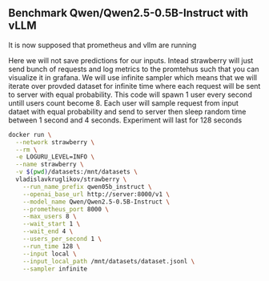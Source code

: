 ## Benchmark Qwen/Qwen2.5-0.5B-Instruct with vLLM

It is now supposed that prometheus and vllm are running

Here we will not save predictions for our inputs. Intead strawberry will just send bunch of requests
and log metrics to the promtehus such that you can visualize it in grafana. We will use infinite sampler which means
that we will iterate over provded dataset for infinite time where each request will be sent to server with equal probability. This
code will spawn 1 user every second untill users count become 8. Each user will sample request from input dataet with equal probability
and send to server then sleep random time between 1 second and 4 seconds. Experiment will last for 128 seconds

```bash
docker run \
  --network strawberry \
  --rm \
  -e LOGURU_LEVEL=INFO \
  --name strawberry \
  -v $(pwd)/datasets:/mnt/datasets \
  vladislavkruglikov/strawberry \
    --run_name_prefix qwen05b_instruct \
    --openai_base_url http://server:8000/v1 \
    --model_name Qwen/Qwen2.5-0.5B-Instruct \
    --prometheus_port 8000 \
    --max_users 8 \
    --wait_start 1 \
    --wait_end 4 \
    --users_per_second 1 \
    --run_time 128 \
    --input local \
    --input_local_path /mnt/datasets/dataset.jsonl \
    --sampler infinite
```
